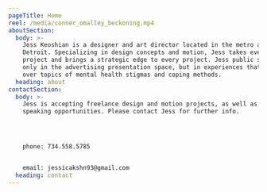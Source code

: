 ```yaml
---
pageTitle: Home
reel: /media/conner_omalley_beckoning.mp4
aboutSection:
  body: >-
    Jess Keoshian is a designer and art director located in the metro area of
    Detroit. Specializing in design concepts and motion, Jess takes every
    project and brings a strategic edge to every project. Jess public speaks not
    only in the advertising presentation space, but in experiences that span
    over topics of mental health stigmas and coping methods.
  heading: about
contactSection:
  body: >-
    Jess is accepting freelance design and motion projects, as well as public
    speaking opportunities. Please contact Jess for further info.




    phone: 734.558.5785


    email: jessicakshn93@gmail.com
  heading: contact
---
```


